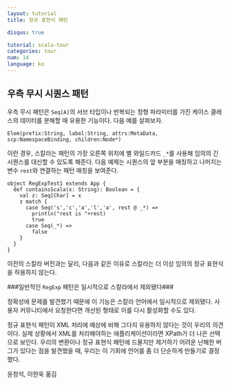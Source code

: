 ```yaml
---
layout: tutorial
title: 정규 표현식 패턴

disqus: true

tutorial: scala-tour
categories: tour
num: 14
language: ko
---
```


## 우측 무시 시퀀스 패턴 ##

우측 무시 패턴은 `Seq[A]`의 서브 타입이나 반복되는 정형 파라미터를 가진 케이스 클래스의 데이터를 분해할 때 유용한 기능이다. 다음 예를 살펴보자.

    Elem(prefix:String, label:String, attrs:MetaData, scp:NamespaceBinding, children:Node*)

이런 경우, 스칼라는 패턴의 가장 오른쪽 위치에 별 와일드카드 `_*`를 사용해 임의의 긴 시퀀스를 대신할 수 있도록 해준다.
다음 예제는 시퀀스의 앞 부분을 매칭하고 나머지는 변수 `rest`와 연결하는 패턴 매칭을 보여준다.

    object RegExpTest1 extends App {
      def containsScala(x: String): Boolean = {
        val z: Seq[Char] = x
        z match {
          case Seq('s','c','a','l','a', rest @ _*) =>
            println("rest is "+rest)
            true
          case Seq(_*) =>
            false
        }
      }
    }

이전의 스칼라 버전과는 달리, 다음과 같은 이유로 스칼라는 더 이상 임의의 정규 표현식을 허용하지 않는다.

###일반적인 `RegExp` 패턴은 일시적으로 스칼라에서 제외됐다###

정확성에 문제를 발견했기 때문에 이 기능은 스칼라 언어에서 일시적으로 제외됐다. 사용자 커뮤니티에서 요청한다면 개선된 형태로 이를 다시 활성화할 수도 있다.

정규 표현식 패턴이 XML 처리에 예상에 비해 그다지 유용하지 않다는 것이 우리의 의견이다. 실제 상황에서 XML를 처리해야하는 애플리케이션이라면 XPath가 더 나은 선택으로 보인다. 우리의 변환이나 정규 표현식 패턴에 드물지만 제거하기 어려운 난해한 버그가 있다는 점을 발견했을 때, 우리는 이 기회에 언어를 좀 더 단순하게 만들기로 결정했다.

윤창석, 이한욱 옮김